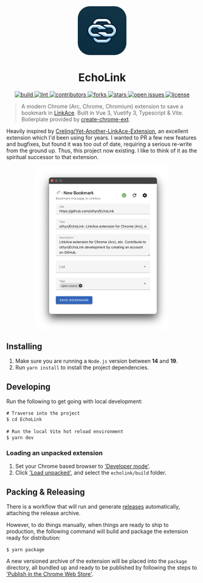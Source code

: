 <div align="center">
    <img src="art/logo.png" alt="logo" width="128" height="auto" />
    <h1>EchoLink</h1>
</div>

<div align="center">
    <p>
        <a href="https://github.com/othyn/EchoLink/actions/workflows/10-release.yml">
            <img src="https://github.com/othyn/EchoLink/actions/workflows/10-release.yml/badge.svg" alt="build" />
        </a>
        <a href="https://github.com/othyn/EchoLink/releases">
            <img src="https://img.shields.io/github/downloads/othyn/EchoLink/total" alt="lint" />
        </a>
        <a href="https://github.com/othyn/EchoLink/graphs/contributors">
            <img src="https://img.shields.io/github/contributors/othyn/EchoLink" alt="contributors" />
        </a>
        <a href="https://github.com/othyn/EchoLink/network/members">
            <img src="https://img.shields.io/github/forks/othyn/EchoLink" alt="forks" />
        </a>
        <a href="https://github.com/othyn/EchoLink/stargazers">
            <img src="https://img.shields.io/github/stars/othyn/EchoLink" alt="stars" />
        </a>
        <a href="https://github.com/othyn/EchoLink/issues/">
            <img src="https://img.shields.io/github/issues/othyn/EchoLink" alt="open issues" />
        </a>
        <a href="https://github.com/othyn/EchoLink/blob/master/LICENSE">
            <img src="https://img.shields.io/github/license/othyn/EchoLink.svg" alt="license" />
        </a>
    </p>
</div>

> A modern Chrome (Arc, Chrome, Chromium) extension to save a bookmark in [LinkAce](https://github.com/Kovah/LinkAce). Built in Vue 3, Vuetify 3, Typescript & Vite. Boilerplate provided by [create-chrome-ext](https://github.com/guocaoyi/create-chrome-ext).

Heavily inspired by [Creling/Yet-Another-LinkAce-Extension](https://github.com/Creling/Yet-Another-LinkAce-Extension), an excellent extension which I'd been using for years. I wanted to PR a few new features and bugfixes, but found it was too out of date, requiring a serious re-write from the ground up. Thus, this project now existing. I like to think of it as the spiritual successor to that extension.

<div align="center">
    <img alt="screenshot" src="art/example.png" width="70%" />
</div>

## Installing

1. Make sure you are running a `Node.js` version between **14** and **19**.
2. Run `yarn install` to install the project dependencies.

## Developing

Run the following to get going with local development:

```shell
# Traverse into the project
$ cd EchoLink

# Run the local Vite hot reload environment
$ yarn dev
```

### Loading an unpacked extension

1. Set your Chrome based browser to ['Developer mode'](https://developer.chrome.com/docs/extensions/get-started/tutorial/hello-world#load-unpacked).
2. Click ['Load unpacked'](https://developer.chrome.com/docs/extensions/get-started/tutorial/hello-world#load-unpacked), and select the `echolink/build` folder.

## Packing & Releasing

There is a workflow that will run and generate [releases](https://github.com/othyn/EchoLink/releases) automatically, attaching the release archive.

However, to do things manually, when things are ready to ship to production, the following command will build and package the extension ready for distribution:

```shell
$ yarn package
```

A new versioned archive of the extension will be placed into the `package` directory, all bundled up and ready to be published by following the steps to ['Publish in the Chrome Web Store'](https://developer.chrome.com/webstore/publish).
